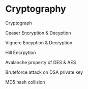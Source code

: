 # Cryptography
Cryptograph 

Ceaser Encryption & Decyption

Vignere Encyption & Decryption

Hill Encrpytion

Avalanche property of DES & AES

Bruteforce attack on DSA private key

MD5 hash collision


